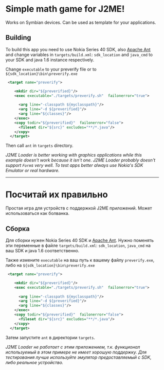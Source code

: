 # Simple math game for J2ME!

Works on Symbian devices. Can be used as template for your applications.

## Building

To build this app you need to use Nokia Series 40 SDK, also [Apache Ant] and change variables in `targets/build.xml`: `sdk_location` and `java_cmd`
to your SDK and java 1.6 instance respectively.

Change `executable` to your preverify file or to `${sdk_location}\bin\preverify.exe`
```xml
 <target name="preverify">

    <mkdir dir="${preverified}"/>
    <exec executable="./targets/preverify.sh"  failonerror="true">
	
      <arg line="-classpath ${myclasspath}"/>
      <arg line="-d ${preverified}"/>
      <arg line="${classes}"/>
    </exec>
    <copy todir="${preverified}"  failonerror="false">
      <fileset dir="${src}" excludes="**/*.java"/>
    </copy>
  </target>
```

Then call `ant` in `targets` directory.

_J2ME Loader is better working with graphics applications while this example doesn't work because it isn't one. 
J2ME Loader probably doesn't support `Form`s very well. 
To test apps better always use Nokia's SDK Emulator or real hardware._


[Apache Ant]:https://ant.apache.org/

------

# Посчитай их правильно

Простая игра для устройств с поддержкой J2ME приложений. Может использоваться как болванка.

## Сборка

Для сборки нужен Nokia Series 40 SDK и [Apache Ant]. Нужно поменять эти переменные в файле `targets/build.xml`:
`sdk_location`, `java_cmd` на ваш SDK и java 1.6 соответственно.

Также измените `executable` на ваш путь к вашему файлу `preverify.exe`, либо на `${sdk_location}\bin\preverify.exe`
```xml
 <target name="preverify">

    <mkdir dir="${preverified}"/>
    <exec executable="./targets/preverify.sh"  failonerror="true">
	
      <arg line="-classpath ${myclasspath}"/>
      <arg line="-d ${preverified}"/>
      <arg line="${classes}"/>
    </exec>
    <copy todir="${preverified}"  failonerror="false">
      <fileset dir="${src}" excludes="**/*.java"/>
    </copy>
  </target>
```

Затем запустите `ant` в директории `targets`.

_J2ME Loader не работает с этим приложением, т.к. функционал используемый в этом примере не имеет хорошую поддержку. 
Для тестирования лучше используйте эмулятор предоставляемый с SDK, либо реальное устройство._

